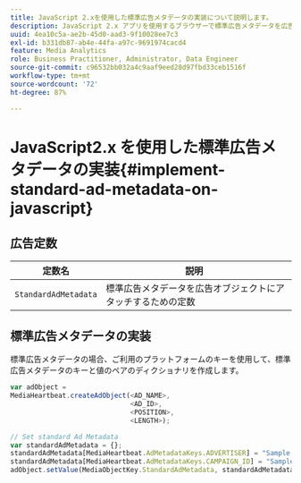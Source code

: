 ```yaml
---
title: JavaScript 2.xを使用した標準広告メタデータの実装について説明します。
description: JavaScript 2.x アプリを使用するブラウザーで標準広告メタデータを広告トラッキングに使用する方法。
uuid: 4ea10c5a-ae2b-45d0-aad3-9f10028ee7c3
exl-id: b331db87-ab4e-44fa-a97c-9691974cacd4
feature: Media Analytics
role: Business Practitioner, Administrator, Data Engineer
source-git-commit: c96532bb032a4c9aaf9eed28d97fbd33ceb1516f
workflow-type: tm+mt
source-wordcount: '72'
ht-degree: 87%

---
```


# JavaScript2.x を使用した標準広告メタデータの実装{#implement-standard-ad-metadata-on-javascript}

## 広告定数

| 定数名 | 説明   |
|---|---|
| `StandardAdMetadata` | 標準広告メタデータを広告オブジェクトにアタッチするための定数 |

## 標準広告メタデータの実装

標準広告メタデータの場合、ご利用のプラットフォームのキーを使用して、標準広告メタデータのキーと値のペアのディクショナリを作成します。

```js
var adObject =  
MediaHeartbeat.createAdObject(<AD_NAME>,  
                              <AD_ID>,  
                              <POSITION>,  
                              <LENGTH>);

// Set standard Ad Metadata
var standardAdMetadata = {};
standardAdMetadata[MediaHeartbeat.AdMetadataKeys.ADVERTISER] = "Sample Advertiser";
standardAdMetadata[MediaHeartbeat.AdMetadataKeys.CAMPAIGN_ID] = "Sample Campaign";
adObject.setValue(MediaObjectKey.StandardAdMetadata, standardAdMetadata);
```
